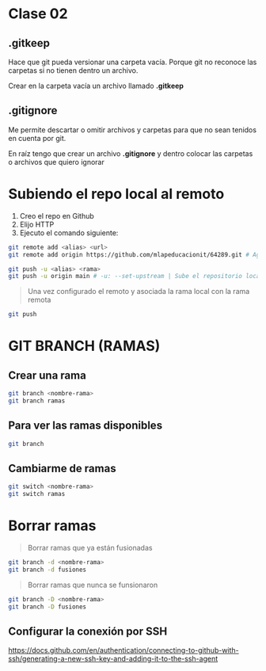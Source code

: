 # Clase 02

## .gitkeep
Hace que git pueda versionar una carpeta vacía. Porque git no reconoce las carpetas si no tienen dentro un archivo.

Crear en la carpeta vacía un archivo llamado **.gitkeep**

## .gitignore
Me permite descartar o omitir archivos y carpetas para que no sean tenidos en cuenta por git.

En raíz tengo que crear un archivo **.gitignore** y dentro colocar las carpetas o archivos que quiero ignorar

# Subiendo el repo local al remoto

1. Creo el repo en Github
2. Elijo HTTP
3. Ejecuto el comando siguiente:


```sh
git remote add <alias> <url>
git remote add origin https://github.com/mlapeducacionit/64289.git # Agrega el repo remoto al local
```

```sh
git push -u <alias> <rama>
git push -u origin main # -u: --set-upstream | Sube el repositorio local al remoto.
``` 

> Una vez configurado el remoto y asociada la rama local con la rama remota

```sh
git push
```

# GIT BRANCH (RAMAS)

## Crear una rama

```sh
git branch <nombre-rama>
git branch ramas
```

## Para ver las ramas disponibles

```sh
git branch
```

## Cambiarme de ramas

```sh
git switch <nombre-rama>
git switch ramas
```

# Borrar ramas 

> Borrar ramas que ya están fusionadas

```sh
git branch -d <nombre-rama>
git branch -d fusiones
```

> Borrar ramas que nunca se funsionaron

```sh
git branch -D <nombre-rama>
git branch -D fusiones
```

## Configurar la conexión por SSH
https://docs.github.com/en/authentication/connecting-to-github-with-ssh/generating-a-new-ssh-key-and-adding-it-to-the-ssh-agent



